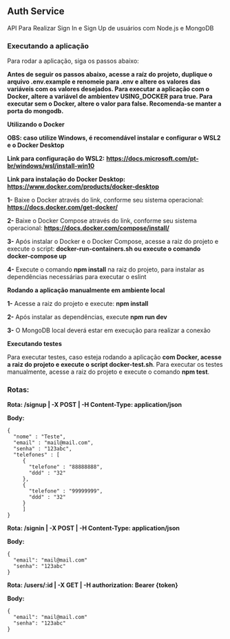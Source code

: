 ## Auth Service

API Para Realizar Sign In e Sign Up de usuários com Node.js e MongoDB

### Executando a aplicação

Para rodar a aplicação, siga os passos abaixo:

**Antes de seguir os passos abaixo, acesse a raíz do projeto, duplique o arquivo .env.example e renomeie para .env e altere os valores das variáveis com os valores desejados. Para executar a aplicação com o Docker, altere a variável de ambientev USING_DOCKER para true. Para executar sem o Docker, altere o valor para false. Recomenda-se manter a porta do mongodb.**

**Utilizando o Docker**

**OBS: caso utilize Windows, é recomendável instalar e configurar o WSL2 e o Docker Desktop**

**Link para configuração do WSL2:** **https://docs.microsoft.com/pt-br/windows/wsl/install-win10**

**Link para instalação do Docker Desktop:** **https://www.docker.com/products/docker-desktop**

**1-** Baixe o Docker através do link, conforme seu sistema operacional: **https://docs.docker.com/get-docker/**

**2-** Baixe o Docker Compose através do link, conforme seu sistema operacional: **https://docs.docker.com/compose/install/**

**3-** Após instalar o Docker e o Docker Compose, acesse a raiz do projeto e execute o script: **docker-run-containers.sh ou execute o comando docker-compose up**

**4-** Execute o comando **npm install** na raiz do projeto, para instalar as dependências necessárias para executar o eslint

**Rodando a aplicação manualmente em ambiente local**

**1-** Acesse a raiz do projeto e execute: **npm install**

**2-** Após instalar as dependências, execute **npm run dev**

**3-** O MongoDB local deverá estar em execução para realizar a conexão

**Executando testes**

Para executar testes, caso esteja rodando a aplicação **com Docker, acesse a raiz do projeto e execute o script docker-test.sh**.  Para executar os testes manualmente, acesse a raiz do projeto e execute o comando **npm test**.

### Rotas:

**Rota: /signup | -X POST | -H Content-Type: application/json**

**Body:**
```
{
  "nome" : "Teste",
  "email" : "mail@mail.com",
  "senha" : "123abc",
  "telefones" : [
     {
       "telefone" : "88888888",
       "ddd" : "32"
     },
     {
       "telefone" : "99999999",
       "ddd" : "32"
     }
	 ]
}
```

**Rota: /signin | -X POST | -H Content-Type: application/json**

**Body:**
```
{
  "email": "mail@mail.com"
  "senha": "123abc"
}
```

**Rota: /users/:id | -X GET | -H authorization: Bearer {token}**

**Body:**
```
{
  "email": "mail@mail.com"
  "senha": "123abc"
}
```

